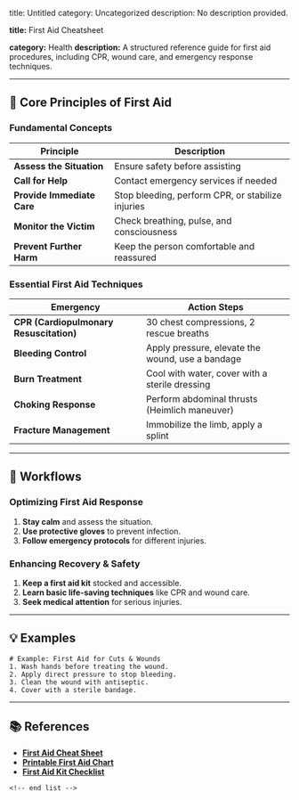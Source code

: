 title: Untitled
category: Uncategorized
description: No description provided.

**title:** First Aid Cheatsheet

**category:** Health
**description:** A structured reference guide for first aid procedures, including CPR, wound care, and emergency response techniques.

---

## 🏥 **Core Principles of First Aid**

### **Fundamental Concepts**

| Principle                        | Description                                       |
| -------------------------------- | ------------------------------------------------- |
| **Assess the Situation**   | Ensure safety before assisting                    |
| **Call for Help**          | Contact emergency services if needed              |
| **Provide Immediate Care** | Stop bleeding, perform CPR, or stabilize injuries |
| **Monitor the Victim**     | Check breathing, pulse, and consciousness         |
| **Prevent Further Harm**   | Keep the person comfortable and reassured         |

### **Essential First Aid Techniques**

| Emergency                                     | Action Steps                                     |
| --------------------------------------------- | ------------------------------------------------ |
| **CPR (Cardiopulmonary Resuscitation)** | 30 chest compressions, 2 rescue breaths          |
| **Bleeding Control**                    | Apply pressure, elevate the wound, use a bandage |
| **Burn Treatment**                      | Cool with water, cover with a sterile dressing   |
| **Choking Response**                    | Perform abdominal thrusts (Heimlich maneuver)    |
| **Fracture Management**                 | Immobilize the limb, apply a splint              |

---

## 🔄 **Workflows**

### **Optimizing First Aid Response**

1. **Stay calm** and assess the situation.
2. **Use protective gloves** to prevent infection.
3. **Follow emergency protocols** for different injuries.

### **Enhancing Recovery & Safety**

1. **Keep a first aid kit** stocked and accessible.
2. **Learn basic life-saving techniques** like CPR and wound care.
3. **Seek medical attention** for serious injuries.

---

## 💡 **Examples**

```plaintext
# Example: First Aid for Cuts & Wounds
1. Wash hands before treating the wound.  
2. Apply direct pressure to stop bleeding.  
3. Clean the wound with antiseptic.  
4. Cover with a sterile bandage.  
```

---

## 📚 **References**

- **[First Aid Cheat Sheet](https://www.template.net/edit-online/486488/first-aid-cheatsheet)**
- **[Printable First Aid Chart](https://www.printablee.com/post_free-printable-first-aid-chart_211704/)**
- **[First Aid Kit Checklist](https://templaterepublic.com/medical/first-aid-kit-checklist-templates/)**

```
<!-- end list -->
```